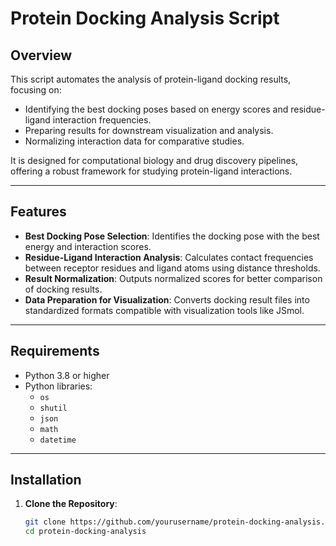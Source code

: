 # Protein Docking Analysis Script

## Overview

This script automates the analysis of protein-ligand docking results, focusing on:
- Identifying the best docking poses based on energy scores and residue-ligand interaction frequencies.
- Preparing results for downstream visualization and analysis.
- Normalizing interaction data for comparative studies.

It is designed for computational biology and drug discovery pipelines, offering a robust framework for studying protein-ligand interactions.

---

## Features

- **Best Docking Pose Selection**: Identifies the docking pose with the best energy and interaction scores.
- **Residue-Ligand Interaction Analysis**: Calculates contact frequencies between receptor residues and ligand atoms using distance thresholds.
- **Result Normalization**: Outputs normalized scores for better comparison of docking results.
- **Data Preparation for Visualization**: Converts docking result files into standardized formats compatible with visualization tools like JSmol.

---

## Requirements

- Python 3.8 or higher
- Python libraries:
  - `os`
  - `shutil`
  - `json`
  - `math`
  - `datetime`

---

## Installation

1. **Clone the Repository**:
   ```bash
   git clone https://github.com/yourusername/protein-docking-analysis.git
   cd protein-docking-analysis
